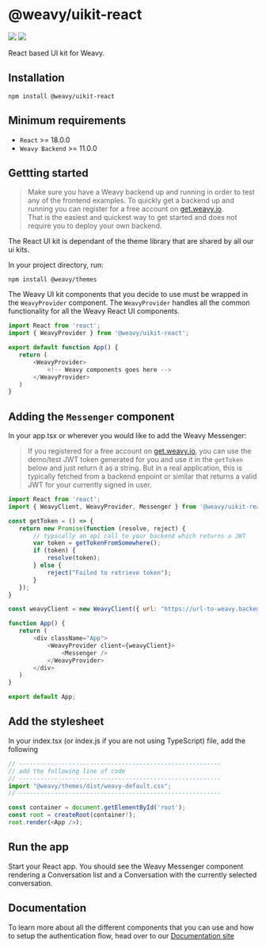 # @weavy/uikit-react

<img src="https://img.shields.io/badge/Platform-React-orange"/> <img src="https://img.shields.io/badge/Language-TypeScript-orange"/>

React based UI kit for Weavy.


## Installation

```shell
npm install @weavy/uikit-react
```

## Minimum requirements

- `React` >= 18.0.0
- `Weavy Backend` >= 11.0.0

## Gettting started


> Make sure you have a Weavy backend up and running in order to test any of the frontend examples. To quickly get a backend up and running you can register for a free account on <a href="https://get.weavy.io">get.weavy.io</a>. <br>That is the easiest and quickest way to get started and does not require you to deploy your own backend.
 
The React UI kit is dependant of the theme library that are shared by all our ui kits.

In your project directory, run:

```shell
npm install @weavy/themes
```

The Weavy UI kit components that you decide to use must be wrapped in the `WeavyProvider` component. The `WeavyProvider` handles all the common functionality for all the Weavy React UI components.


 ```js
 import React from 'react';
 import { WeavyProvider } from '@weavy/uikit-react';

export default function App() {
    return (        
        <WeavyProvider>
            <!-- Weavy components goes here -->
        </WeavyProvider>        
    )
}
```

## Adding the `Messenger` component

In your app.tsx or wherever you would like to add the Weavy Messenger:

> If you registered for a free account on <a href="https://get.weavy.io">get.weavy.io</a>, you can use the demo/test JWT token generated for you and use it in the `getToken` below and just return it as a string. But in a real application, this is typically fetched from a backend enpoint or similar that returns a valid JWT for your currently signed in user.

 ```js
import React from 'react';
import { WeavyClient, WeavyProvider, Messenger } from '@weavy/uikit-react';

const getToken = () => {
    return new Promise(function (resolve, reject) {
        // typically an api call to your backend which returns a JWT
        var token = getTokenFromSomewhere();
        if (token) {
            resolve(token);
        } else {
            reject("Failed to retrieve token");
        }
    });
}

const weavyClient = new WeavyClient({ url: "https://url-to-weavy.backend", tokenFactory: getToken})

function App() {
    return (
        <div className="App">
            <WeavyProvider client={weavyClient}>
                <Messenger />
            </WeavyProvider>
        </div>
    )
}

export default App;
```


## Add the stylesheet

In your index.tsx (or index.js if you are not using TypeScript) file, add the following


```js
// ---------------------------------------------------------
// add the following line of code
// ---------------------------------------------------------
import "@weavy/themes/dist/weavy-default.css";  
// ---------------------------------------------------------

const container = document.getElementById('root');
const root = createRoot(container!);
root.render(<App />);
```


## Run the app

Start your React app. You should see the Weavy Messenger component rendering a Conversation list and a Conversation with the currently selected conversation.


## Documentation

To learn more about all the different components that you can use and how to setup the authentication flow, head over to our [Documentation site](https://weavy.com/docs/frontend/uikit-react)